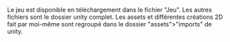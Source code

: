 Le jeu est disponible en téléchargement dans le fichier "Jeu". Les autres fichiers sont le dossier unity complet. Les assets et différentes créations 2D fait par moi-même sont regroupé dans le dossier "assets">"imports" de unity. 
